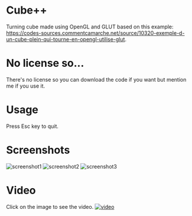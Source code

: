 # Cube++
Turning cube made using OpenGL and GLUT based on this example: https://codes-sources.commentcamarche.net/source/10320-exemple-d-un-cube-plein-qui-tourne-en-opengl-utilise-glut.

# No license so...
There's no license so you can download the code if you want but mention me if you use it.

# Usage
Press Esc key to quit.

# Screenshots
![screenshot1](https://user-images.githubusercontent.com/71902913/111007864-1b363a00-8390-11eb-9ec5-69c6dc91d402.png)
![screenshot2](https://user-images.githubusercontent.com/71902913/111007866-1bced080-8390-11eb-8934-323dfb5359dd.png)
![screenshot3](https://user-images.githubusercontent.com/71902913/111007870-1bced080-8390-11eb-8a86-22d367d4ba3f.png)

# Video
Click on the image to see the video.
[![video](https://user-images.githubusercontent.com/71902913/111376087-517cfd80-869f-11eb-93f7-c06ec31b139e.png)](https://user-images.githubusercontent.com/71902913/111369965-ef6cca00-8697-11eb-92d2-4069a72b17c4.mp4)
